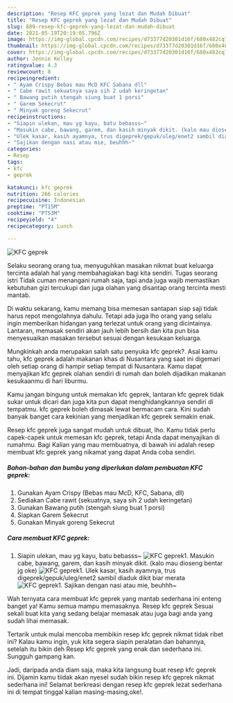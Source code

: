 ```yaml
---
description: "Resep KFC geprek yang lezat dan Mudah Dibuat"
title: "Resep KFC geprek yang lezat dan Mudah Dibuat"
slug: 889-resep-kfc-geprek-yang-lezat-dan-mudah-dibuat
date: 2021-05-19T20:19:05.796Z
image: https://img-global.cpcdn.com/recipes/d73377d20301d16f/680x482cq70/kfc-geprek-foto-resep-utama.jpg
thumbnail: https://img-global.cpcdn.com/recipes/d73377d20301d16f/680x482cq70/kfc-geprek-foto-resep-utama.jpg
cover: https://img-global.cpcdn.com/recipes/d73377d20301d16f/680x482cq70/kfc-geprek-foto-resep-utama.jpg
author: Jennie Kelley
ratingvalue: 4.3
reviewcount: 8
recipeingredient:
- " Ayam Crispy Bebas mau McD KFC Sabana dll"
- " Cabe rawit sekuatnya saya sih 2 udah keringetan"
- " Bawang putih stengah siung buat 1 porsi"
- " Garem Sekecrut"
- " Minyak goreng Sekecrut"
recipeinstructions:
- "Siapin ulekan, mau yg kayu, batu bebasss~"
- "Masukin cabe, bawang, garem, dan kasih minyak dikit. (kalo mau dioseng bentar jg oke)"
- "Ulek kasar, kasih ayamnya, trus digeprek/gepuk/uleg/enet2 sambil diaduk dikit biar merata"
- "Sajikan dengan nasi atau mie, beuhhh~"
categories:
- Resep
tags:
- kfc
- geprek

katakunci: kfc geprek 
nutrition: 266 calories
recipecuisine: Indonesian
preptime: "PT15M"
cooktime: "PT53M"
recipeyield: "4"
recipecategory: Lunch

---
```



![KFC geprek](https://img-global.cpcdn.com/recipes/d73377d20301d16f/680x482cq70/kfc-geprek-foto-resep-utama.jpg)

Selaku seorang orang tua, menyuguhkan masakan nikmat buat keluarga tercinta adalah hal yang membahagiakan bagi kita sendiri. Tugas seorang istri Tidak cuman menangani rumah saja, tapi anda juga wajib memastikan kebutuhan gizi tercukupi dan juga olahan yang disantap orang tercinta mesti mantab.

Di waktu  sekarang, kamu memang bisa memesan santapan siap saji tidak harus repot mengolahnya dahulu. Tetapi ada juga lho orang yang selalu ingin memberikan hidangan yang terlezat untuk orang yang dicintainya. Lantaran, memasak sendiri akan jauh lebih bersih dan kita pun bisa menyesuaikan masakan tersebut sesuai dengan kesukaan keluarga. 



Mungkinkah anda merupakan salah satu penyuka kfc geprek?. Asal kamu tahu, kfc geprek adalah makanan khas di Nusantara yang saat ini digemari oleh setiap orang di hampir setiap tempat di Nusantara. Kamu dapat menyajikan kfc geprek olahan sendiri di rumah dan boleh dijadikan makanan kesukaanmu di hari liburmu.

Kamu jangan bingung untuk memakan kfc geprek, lantaran kfc geprek tidak sukar untuk dicari dan juga kita pun dapat menghidangkannya sendiri di tempatmu. kfc geprek boleh dimasak lewat bermacam cara. Kini sudah banyak banget cara kekinian yang menjadikan kfc geprek semakin enak.

Resep kfc geprek juga sangat mudah untuk dibuat, lho. Kamu tidak perlu capek-capek untuk memesan kfc geprek, tetapi Anda dapat menyajikan di rumahmu. Bagi Kalian yang mau membuatnya, di bawah ini adalah resep membuat kfc geprek yang nikamat yang dapat Anda coba sendiri.

<!--inarticleads1-->

##### Bahan-bahan dan bumbu yang diperlukan dalam pembuatan KFC geprek:

1. Gunakan  Ayam Crispy (Bebas mau McD, KFC, Sabana, dll)
1. Sediakan  Cabe rawit (sekuatnya, saya sih 2 udah keringetan)
1. Gunakan  Bawang putih (stengah siung buat 1 porsi)
1. Siapkan  Garem Sekecrut
1. Gunakan  Minyak goreng Sekecrut




<!--inarticleads2-->

##### Cara membuat KFC geprek:

1. Siapin ulekan, mau yg kayu, batu bebasss~
<img src="https://img-global.cpcdn.com/steps/2ae3f1bc2be8412f/160x128cq70/kfc-geprek-langkah-memasak-1-foto.jpg" alt="KFC geprek">1. Masukin cabe, bawang, garem, dan kasih minyak dikit. (kalo mau dioseng bentar jg oke)
<img src="https://img-global.cpcdn.com/steps/983332f78f5b209a/160x128cq70/kfc-geprek-langkah-memasak-2-foto.jpg" alt="KFC geprek">1. Ulek kasar, kasih ayamnya, trus digeprek/gepuk/uleg/enet2 sambil diaduk dikit biar merata
<img src="https://img-global.cpcdn.com/steps/fa3554dfc2a62a3a/160x128cq70/kfc-geprek-langkah-memasak-3-foto.jpg" alt="KFC geprek">1. Sajikan dengan nasi atau mie, beuhhh~




Wah ternyata cara membuat kfc geprek yang mantab sederhana ini enteng banget ya! Kamu semua mampu memasaknya. Resep kfc geprek Sesuai sekali buat kita yang sedang belajar memasak atau juga bagi anda yang sudah lihai memasak.

Tertarik untuk mulai mencoba membikin resep kfc geprek nikmat tidak ribet ini? Kalau kamu ingin, yuk kita segera siapin peralatan dan bahannya, setelah itu bikin deh Resep kfc geprek yang enak dan sederhana ini. Sungguh gampang kan. 

Jadi, daripada anda diam saja, maka kita langsung buat resep kfc geprek ini. Dijamin kamu tiidak akan nyesel sudah bikin resep kfc geprek nikmat sederhana ini! Selamat berkreasi dengan resep kfc geprek lezat sederhana ini di tempat tinggal kalian masing-masing,oke!.

